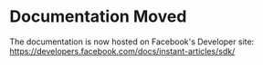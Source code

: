 # Documentation Moved

The documentation is now hosted on Facebook's Developer site:<br>
https://developers.facebook.com/docs/instant-articles/sdk/
